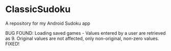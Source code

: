 ClassicSudoku
=============

A repository for my Android Sudoku app


BUG FOUND: Loading saved games - Values entered by a user are retrieved as 9. Original values are not affected, only non-original, non-zero values. FIXED!
